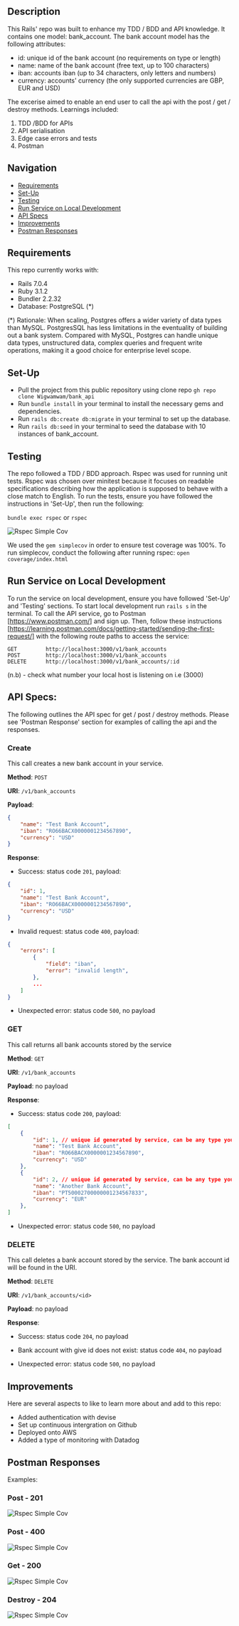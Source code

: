 ## Description

This Rails' repo was built to enhance my TDD / BDD and API knowledge. It contains one model: bank_account. The bank account model has the following attributes:

* id: unique id of the bank account (no requirements on type or length)
* name: name of the bank account (free text, up to 100 characters)
* iban: accounts iban (up to 34 characters, only letters and numbers)
* currency: accounts' currency (the only supported currencies are GBP, EUR and USD)

The excerise aimed to enable an end user to call the api with the post / get / destroy methods. Learnings included:

1. TDD /BDD for APIs
2. API serialisation
3. Edge case errors and tests
4. Postman

## Navigation

* [Requirements](#requirements)
* [Set-Up](#set-up)
* [Testing](#testing)
* [Run Service on Local Development](#run-service-on-local-development)
* [API Specs](#api-specs)
* [Improvements](#improvements)
* [Postman Responses](#postman-responses)

## Requirements

This repo currently works with:

* Rails 7.0.4
* Ruby 3.1.2
* Bundler 2.2.32
* Database: PostgreSQL (*)

(*) Rationale: When scaling, Postgres offers a wider variety of data types than MySQL. PostgresSQL has less limitations in the eventuality of building out a bank system. Compared with MySQL, Postgres can handle unique data types, unstructured data, complex queries and frequent write operations, making it a good choice for enterprise level scope.

## Set-Up

- Pull the project from this public repository using clone repo `gh repo clone Wigwamwam/bank_api`
- Run `bundle install` in your terminal to install the necessary gems and dependencies.
- Run `rails db:create db:migrate` in your terminal to set up the database.
- Run `rails db:seed` in your terminal to seed the database with 10 instances of bank_account.

## Testing

The repo followed a TDD / BDD approach. Rspec was used for running unit tests. Rspec was chosen over minitest because it focuses on readable specifications describing how the application is supposed to behave with a close match to English. To run the tests, ensure you have followed the instructions in 'Set-Up', then run the following:

`bundle exec rspec`
or
`rspec`

![Rspec Simple Cov](lib/read_me_photos/rspec_new.png)


We used the `gem simplecov` in order to ensure test coverage was 100%. To run simplecov, conduct the following after running rspec:
`open coverage/index.html`

## Run Service on Local Development

To run the service on local development, ensure you have followed 'Set-Up' and 'Testing' sections. To start local development run `rails s` in the terminal.
To call the API service, go to Postman [https://www.postman.com/] and sign up. Then, follow these instructions [https://learning.postman.com/docs/getting-started/sending-the-first-request/] with the following route paths to access the service:

```
GET         http://localhost:3000/v1/bank_accounts
POST        http://localhost:3000/v1/bank_accounts
DELETE      http://localhost:3000/v1/bank_accounts/:id
```
(n.b) - check what number your local host is listening on i.e (3000)

## API Specs:

The following outlines the API spec for get / post / destroy methods. Please see 'Postman Response' section for examples of calling the api and the responses.

### Create

This call creates a new bank account in your service.

__Method__: `POST`

__URI__: `/v1/bank_accounts`

__Payload__:

```json
{
    "name": "Test Bank Account",
    "iban": "RO66BACX0000001234567890",
    "currency": "USD"
}
```

__Response__:

* Success: status code `201`, payload:

```json
{
    "id": 1,
    "name": "Test Bank Account",
    "iban": "RO66BACX0000001234567890",
    "currency": "USD"
}
```

* Invalid request: status code `400`, payload:

```json
{
    "errors": [
        {
            "field": "iban",
            "error": "invalid length",
        },
        ...
    ]
}
```

* Unexpected error: status code `500`, no payload


### GET

This call returns all bank accounts stored by the service

__Method__: `GET`

__URI__: `/v1/bank_accounts`

__Payload__: no payload

__Response__:

* Success: status code `200`, payload:

```json
[
    {
        "id": 1, // unique id generated by service, can be any type you decide
        "name": "Test Bank Account",
        "iban": "RO66BACX0000001234567890",
        "currency": "USD"
    },
    {
        "id": 2, // unique id generated by service, can be any type you decide
        "name": "Another Bank Account",
        "iban": "PT50002700000001234567833",
        "currency": "EUR"
    },
]
```

* Unexpected error: status code `500`, no payload


### DELETE

This call deletes a bank account stored by the service. The bank account id will be found in the URI.

__Method__: `DELETE`

__URI__: `/v1/bank_accounts/<id>`

__Payload__: no payload

__Response__:

* Success: status code `204`, no payload

* Bank account with give id does not exist: status code `404`, no payload

* Unexpected error: status code `500`, no payload

## Improvements

Here are several aspects to like to learn more about and add to this repo:

* Added authentication with devise
* Set up continuous intergration on Github
* Deployed onto AWS
* Added a type of monitoring with Datadog


## Postman Responses

Examples:

### Post - 201

![Rspec Simple Cov](lib/read_me_photos/created_success.png)

### Post - 400

![Rspec Simple Cov](lib/read_me_photos/bad_request_create.png)

### Get - 200

![Rspec Simple Cov](lib/read_me_photos/index.png)

### Destroy - 204

![Rspec Simple Cov](lib/read_me_photos/delete.png)
